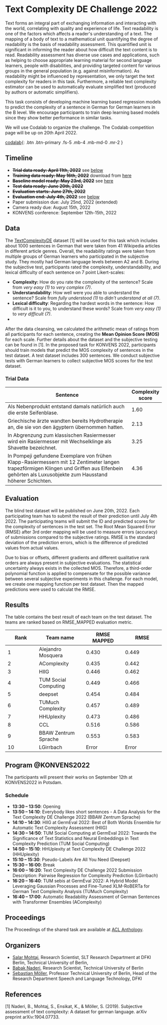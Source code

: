 # Text Complexity DE Challenge 2022


Text forms an integral part of exchanging information and interacting with the world, correlating with quality and experience of life. Text readability is one of the factors which affects a reader's understanding of a text. The mapping of a body of text to a mathematical unit quantifying the degree of readability is the basis of readability assessment. This quantified unit is significant in informing the reader about how difficult the text content is to read. Readability assessment has diverse use cases and applications, such as helping to choose appropriate learning material for second language learners, people with disabilities, and providing targeted content for various groups in the general population (e.g. against misinformation). As readability might be influenced by representation, we only target the text complexity for readers in this task. Furthermore, a reliable text complexity estimator can be used to automatically evaluate simplified text (produced by authors or automatic simplifiers). 

This task consists of developing machine learning based regression models to predict the complexity of a sentence in German for German learners in the B level. We encourage participants to train deep learning based models since they show better performance in similar tasks.

We will use Codalab to organize the challenge. The Codalab competition page will be up on 20th April 2022.

[codalab](https://codalab.lisn.upsaclay.fr/competitions/4964){: .btn .btn-primary .fs-5 .mb-4 .mb-md-0 .mr-2 }


## Timeline
- **<strike>Trial data ready: April 11th, 2022</strike>** see [below](#trial-data)
- **<strike>Training data ready: May 16th, 2022</strike>** download from [here](https://raw.githubusercontent.com/babaknaderi/TextComplexityDE/master/TextComplexityDE19/ratings.csv)
- **<strike>Baseline model ready: May 23rd, 2022</strike>** see [here](https://codalab.lisn.upsaclay.fr/competitions/4964#results)
- **<strike>Test data ready: June 20th, 2022</strike>**
- **<strike>Evaluation starts: June 27th, 2022</strike>**
- **<strike>Evaluation end: July 4th, 2022</strike>** see [below](#results)
- Paper submission due: July 25nd, 2022 (extended)
- Camera ready due: August 15th, 2022
- KONVENS conference: September 12th-15th, 2022

## Data

The [TextComplexityDE](https://github.com/babaknaderi/TextComplexityDE) dataset [1] will be used for this task which includes about 1000 sentences in German that were taken from 41 Wikipedia articles in different article genres. 
Overall, the readability ratings were taken from multiple groups of German learners who participated in the subjective study. They mostly had German language levels between A2 and B.
During the subjective test, participants rated the complexity, understandability, and lexical difficulty of each sentence on 7 point Likert-scales:

 - **Complexity:** How do you rate the complexity of the sentence? Scale from _very easy (1)_ to _very complex (7)_.
 - **Understandability**: How well were you able to understand the sentence? Scale from _fully understood (1)_ to _didn't understand at all (7)_.
 - **Lexical difficulty**: Regarding the hardest words in the sentence: How difficult is it to you, to understand these words? Scale from _very easy (1)_ to _very difficult (7)_.
 - 
After the data cleansing, we calculated the arithmetic mean of ratings from all participants for each sentence, creating the **Mean Opinion Score (MOS)** for each scale. Further details about the dataset and the subjective testing can be found in [1].
In the proposed task for KONVENS 2022, participants should train models that predict the MOS complexity of sentences in the test dataset. A test dataset includes 300 sentences. We conduct subjective tests with German learners to collect subjective MOS scores for the test dataset. 

### Trial Data
<table>
<colgroup>
<col width="80%" />
<col width="20%" />
</colgroup>
<thead>
<tr class="header">
<th>Sentence</th>
<th>Complexity score</th>
</tr>
</thead>
<tbody>
<tr>
<td markdown="span">Als Nebenprodukt entstand damals natürlich auch die erste Seifenblase.</td>
<td markdown="span">1.60</td>
</tr>
<tr>
<td markdown="span">Griechische ärzte wandten bereits Hydrotherapie an, die sie von den ägyptern  übernommen hatten.</td>
<td markdown="span">2.13</td>
</tr>
<tr>
<td markdown="span">In Abgrenzung zum klassischen Rasiermesser wird ein Rasiermesser mit Wechselklinge als Shavette bezeichnet.</td>
<td markdown="span">3.25</td>
</tr>
<tr>
<td markdown="span">In Pompeji gefundene Exemplare von frühen Klapp-Rasiermessern mit 12 Zentimeter langen trapezförmigen Klingen und Griffen aus Elfenbein gehörten als Luxusobjekte zum Hausstand höherer Schichten.</td>
<td markdown="span">4.36</td>
</tr>
</tbody>
</table>


## Evaluation

The blind test dataset will be published on June 20th, 2022. Each participating team has to submit the result of their prediction until July 4th 2022. The participating teams will submit the ID and predicted scores for the complexity of sentences in the test set. The Root Mean Squared Error (RMSE) after 3rd order mapping  will be used to measure errors (accuracy) of submissions compared to the subjective ratings.  RMSE is the standard deviation of the prediction errors, which is the difference of predicted values from actual values.

Due to bias or offsets, different gradients and different qualitative rank orders are always present in subjective evaluations. The statistical uncertainty always exists in the collected MOS. Therefore, a third-order polynomial function is applied to compensate for the possible variance between several subjective experiments in this challenge. For each model, we create one mapping function per test dataset. Then the mapped predictions were used to calculat the RMSE.


## Results
The table contains the best result of each team on the test dataset. The teams are ranked based on RMSE_MAPPED evaluation metric.

<table>
<colgroup>
<col width="20%" />
<col width="30%" />
<col width="25%" />
<col width="25%" />
</colgroup>
<thead>
<tr class="header">
<th>Rank</th>
<th>Team name</th>
<th>RMSE MAPPED</th>
<th>RMSE</th>
</tr>
</thead>
<tbody>
<tr>
<td markdown="span">1</td>
<td markdown="span">Alejandro Mosquera</td>
<td markdown="span">0.430</td>
<td markdown="span">0.449</td>
</tr>
<tr>
<td markdown="span">2</td>
<td markdown="span">AComplexity</td>
<td markdown="span">0.435</td>
<td markdown="span">0.442</td>
</tr>
<tr>
<td markdown="span">3</td>
<td markdown="span">HIIG</td>
<td markdown="span">0.446</td>
<td markdown="span">0.462</td>
</tr>
<tr>
<td markdown="span">4</td>
<td markdown="span">TUM Social Computing</td>
<td markdown="span">0.449</td>
<td markdown="span">0.466</td>
</tr>
<tr>
<td markdown="span">5</td>
<td markdown="span">deepset</td>
<td markdown="span">0.454</td>
<td markdown="span">0.484</td>
</tr>
<tr>
<td markdown="span">6</td>
<td markdown="span">TUMuch Complexity</td>
<td markdown="span">0.457</td>
<td markdown="span">0.489</td>
</tr>
<tr>
<td markdown="span">7</td>
<td markdown="span">HHUplexity</td>
<td markdown="span">0.473</td>
<td markdown="span">0.486</td>
</tr>
<tr>
<td markdown="span">8</td>
<td markdown="span">CCL</td>
<td markdown="span">0.516</td>
<td markdown="span">0.586</td>
</tr>
<tr>
<td markdown="span">9</td>
<td markdown="span">BBAW Zentrum Sprache</td>
<td markdown="span">0.553</td>
<td markdown="span">0.583</td>
</tr>
<tr>
<td markdown="span">10</td>
<td markdown="span">LGirrbach</td>
<td markdown="span">Error</td>
<td markdown="span">Error</td>
</tr>
</tbody>
</table>


## Program @KONVENS2022
The participants will present their works on September 12th at KONVENS2022 in Potsdam.

### Schedule

- **13:30 – 13:50**: Opening
- **13:50 – 14:10**: Everybody likes short sentences - A Data Analysis for the Text Complexity DE Challenge 2022 (BBAW Zentrum Sprache)
- **14:10 – 14:30**: HIIG at GermEval 2022: Best of Both Worlds Ensemble for Automatic Text Complexity Assessment (HIIG)
- **14:30 – 14:50**: TUM Social Computing at GermEval 2022: Towards the Significance of Text Statistics and Neural Embeddings in Text Complexity Prediction (TUM Social Computing)
- **14:50 – 15:10**: HHUplexity at Text Complexity DE Challenge 2022 (HHUplexity)
- **15:10 – 15:30**: Pseudo-Labels Are All You Need (Deepset)
- **15:30 – 16:00**: Break
- **16:00 – 16:20**: Text Complexity DE Challenge 2022 Submission Description: Pairwise Regression for Complexity Prediction (LGirrbach)
- **16:20 – 16:40**: TUM sebis at GermEval 2022: A Hybrid Model Leveraging Gaussian Processes and Fine-Tuned XLM-RoBERTa for German Text Complexity Analysis (TUMuch Complexity)
- **16:40 – 17:00**: Automatic Readability Assessment of German Sentences with Transformer Ensembles (AComplexity)

## Proceedings
The Proceedings of the shared task are available at [ACL Anthology](https://aclanthology.org/volumes/2022.germeval-1/).

## Organizers

- [Salar Mohtaj](https://www.linkedin.com/in/salar-mohtaj/), Research Scientist, SLT Research Department at DFKI Berlin, Technical University of Berlin, 
- [Babak Naderi](https://www.tu.berlin/index.php?id=29496), Research Scientist, Technical University of Berlin
- [Sebastian Möller](https://www.tu.berlin/index.php?id=16022), Professor Technical University of Berlin, Head of the Research Department Speech and Language Technology, DFKI


## References

[1] Naderi, B., Mohtaj, S., Ensikat, K., & Möller, S. (2019). Subjective assessment of text complexity: A dataset for german language. arXiv preprint arXiv:1904.07733.
